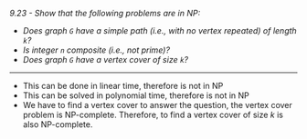 *9.23 - Show that the following problems are in NP:*
- *Does graph `G` have a simple path (i.e., with no vertex repeated) of length `k`?*
- *Is integer `n` composite (i.e., not prime)?*
- *Does graph `G` have a vertex cover of size `k`?*
***
- This can be done in linear time, therefore is not in NP
- This can be solved in polynomial time, therefore is not in NP
- We have to find a vertex cover to answer the question, the vertex cover problem is NP-complete. Therefore, to find a vertex cover of size $k$ is also NP-complete.
